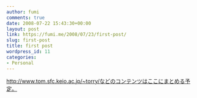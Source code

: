 ```yaml
---
author: fumi
comments: true
date: 2008-07-22 15:43:30+00:00
layout: post
link: https://fumi.me/2008/07/23/first-post/
slug: first-post
title: first post
wordpress_id: 11
categories:
- Personal
---
```


http://www.tom.sfc.keio.ac.jp/~torry/などのコンテンツはここにまとめる予定。
